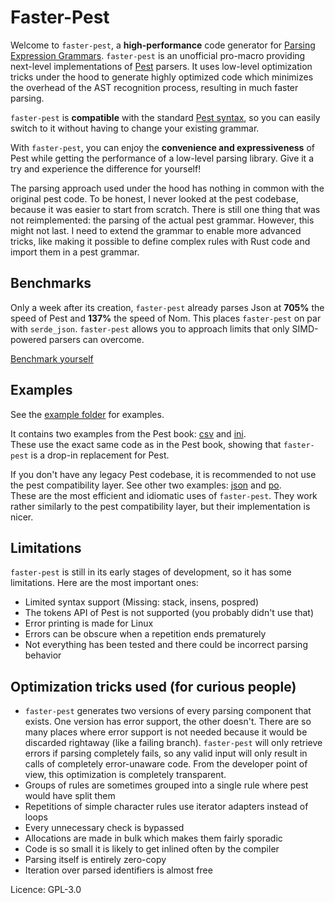 # Faster-Pest

Welcome to `faster-pest`, a **high-performance** code generator for [Parsing Expression Grammars](https://pest.rs/book/grammars/peg.html). `faster-pest` is an unofficial pro-macro providing next-level implementations of [Pest](https://pest.rs/) parsers. It uses low-level optimization tricks under the hood to generate highly optimized code which minimizes the overhead of the AST recognition process, resulting in much faster parsing.

`faster-pest` is **compatible** with the standard [Pest syntax](https://pest.rs/book/grammars/syntax.html), so you can easily switch to it without having to change your existing grammar.

With `faster-pest`, you can enjoy the **convenience and expressiveness** of Pest while getting the performance of a low-level parsing library. Give it a try and experience the difference for yourself!

The parsing approach used under the hood has nothing in common with the original pest code. To be honest, I never looked at the pest codebase, because it was easier to start from scratch. There is still one thing that was not reimplemented: the parsing of the actual pest grammar. However, this might not last. I need to extend the grammar to enable more advanced tricks, like making it possible to define complex rules with Rust code and import them in a pest grammar.

## Benchmarks

Only a week after its creation, `faster-pest` already parses Json at **705%** the speed of Pest and **137%** the speed of Nom. This places `faster-pest` on par with `serde_json`. `faster-pest` allows you to approach limits that only SIMD-powered parsers can overcome.

[Benchmark yourself](https://github.com/Mubelotix/pestvsnom)

## Examples

See the [example folder](https://github.com/Mubelotix/faster-pest/tree/master/faster-pest/examples) for examples.

It contains two examples from the Pest book: [csv](https://github.com/Mubelotix/faster-pest/tree/master/faster-pest/examples/csv) and [ini](https://github.com/Mubelotix/faster-pest/tree/master/faster-pest/examples/ini).  
These use the exact same code as in the Pest book, showing that `faster-pest` is a drop-in replacement for Pest.

If you don't have any legacy Pest codebase, it is recommended to not use the pest compatibility layer. See other two examples: [json](https://github.com/Mubelotix/faster-pest/tree/master/faster-pest/examples/json) and [po](https://github.com/Mubelotix/faster-pest/tree/master/faster-pest/examples/po).  
These are the most efficient and idiomatic uses of `faster-pest`. They work rather similarly to the pest compatibility layer, but their implementation is nicer.

## Limitations

`faster-pest` is still in its early stages of development, so it has some limitations. Here are the most important ones:

- Limited syntax support (Missing: stack, insens, pospred)
- The tokens API of Pest is not supported (you probably didn't use that)
- Error printing is made for Linux
- Errors can be obscure when a repetition ends prematurely
- Not everything has been tested and there could be incorrect parsing behavior

## Optimization tricks used (for curious people)

- `faster-pest` generates two versions of every parsing component that exists. One version has error support, the other doesn't. There are so many places where error support is not needed because it would be discarded rightaway (like a failing branch). `faster-pest` will only retrieve errors if parsing completely fails, so any valid input will only result in calls of completely error-unaware code. From the developer point of view, this optimization is completely transparent.
- Groups of rules are sometimes grouped into a single rule where pest would have split them
- Repetitions of simple character rules use iterator adapters instead of loops
- Every unnecessary check is bypassed
- Allocations are made in bulk which makes them fairly sporadic
- Code is so small it is likely to get inlined often by the compiler
- Parsing itself is entirely zero-copy
- Iteration over parsed identifiers is almost free

Licence: GPL-3.0
